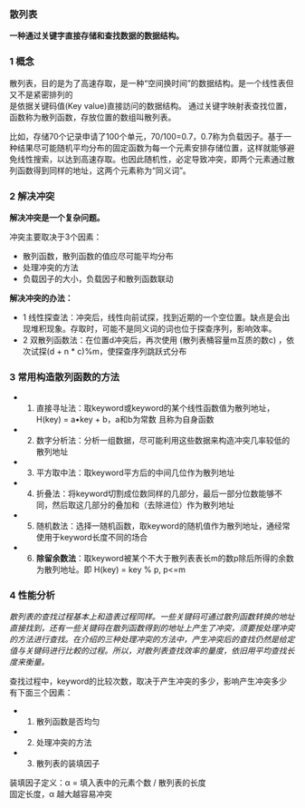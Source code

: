 ### 散列表
**一种通过关键字直接存储和查找数据的数据结构。** <br >

### 1 概念
散列表，目的是为了高速存取，是一种“空间换时间”的数据结构。是一个线性表但又不是紧密排列的 <br >
是依据关键码值(Key value)直接訪问的数据结构。
通过关键字映射表查找位置，函数称为散列函数，存放位置的数组叫散列表。 <br >

比如，存储70个记录申请了100个单元，70/100=0.7，0.7称为负载因子。基于一种结果尽可能随机平均分布的固定函数为每一个元素安排存储位置，这样就能够避免线性搜索，以达到高速存取。也因此随机性，必定导致冲突，即两个元素通过散列函数得到同样的地址，这两个元素称为“同义词”。<br >


### 2 解决冲突
**解决冲突是一个复杂问题。** <br >

冲突主要取决于3个因素：  <br >
- 散列函数，散列函数的值应尽可能平均分布<br >
- 处理冲突的方法<br >
- 负载因子的大小，负载因子和散列函数联动<br >

**解决冲突的办法：**  <br >
- 1 线性探查法：冲突后，线性向前试探，找到近期的一个空位置。缺点是会出现堆积现象。存取时，可能不是同义词的词也位于探查序列，影响效率。<br >
- 2 双散列函数法：在位置d冲突后，再次使用 (散列表桶容量m互质的数c) ，依次试探(d + n * c)%m，使探查序列跳跃式分布 <br >

### 3 常用构造散列函数的方法

- 1. 直接寻址法：取keyword或keyword的某个线性函数值为散列地址，H(key) = a•key + b，a和b为常数 且称为自身函数 <br >

- 2. 数字分析法：分析一组数据，尽可能利用这些数据来构造冲突几率较低的散列地址  <br >

- 3. 平方取中法：取keyword平方后的中间几位作为散列地址  <br >

- 4. 折叠法：将keyword切割成位数同样的几部分，最后一部分位数能够不同，然后取这几部分的叠加和（去除进位）作为散列地址 <br >

- 5. 随机数法：选择一随机函数，取keyword的随机值作为散列地址，通经常使用于keyword长度不同的场合  <br >

- 6. **除留余数法**：取keyword被某个不大于散列表表长m的数p除后所得的余数为散列地址。即 H(key) = key % p, p<=m <br >

### 4 性能分析

*散列表的查找过程基本上和造表过程同样。一些关键码可通过散列函数转换的地址直接找到，还有一些关键码在散列函数得到的地址上产生了冲突，须要按处理冲突的方法进行查找。在介绍的三种处理冲突的方法中，产生冲突后的查找仍然是给定值与关键码进行比較的过程。所以，对散列表查找效率的量度，依旧用平均查找长度来衡量。*  <br >

查找过程中，keyword的比较次数，取决于产生冲突的多少，影响产生冲突多少有下面三个因素：<br >

- 1. 散列函数是否均匀 <br >

- 2. 处理冲突的方法 <br >

- 3. 散列表的装填因子 <br >

装填因子定义：α = 填入表中的元素个数 / 散列表的长度 <br >
固定长度，α 越大越容易冲突 <br >

